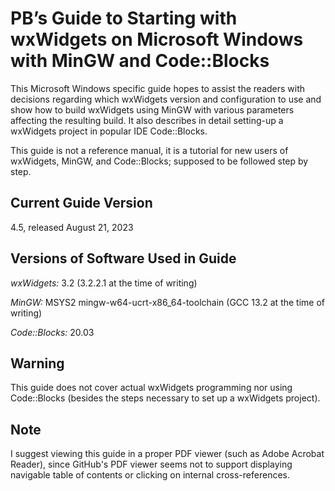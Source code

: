 PB’s Guide to Starting with wxWidgets on Microsoft Windows with MinGW and Code::Blocks
===============

This Microsoft Windows specific guide hopes to assist the readers
with decisions regarding which wxWidgets version and configuration
to use and show how to build wxWidgets using MinGW with various 
parameters affecting the resulting build. It also describes in 
detail setting-up a wxWidgets project in popular IDE Code::Blocks.

This guide is not a reference manual, it is a tutorial for new users 
of wxWidgets, MinGW, and Code::Blocks; supposed to be followed step by step.

Current Guide Version
---------------
4.5, released August 21, 2023


Versions of Software Used in Guide
---------------
*wxWidgets:* 3.2 (3.2.2.1 at the time of writing)

*MinGW:* MSYS2 mingw-w64-ucrt-x86_64-toolchain (GCC 13.2 at the time of writing)

*Code::Blocks:* 20.03


Warning
---------------
This guide does not cover actual wxWidgets programming nor using Code::Blocks 
(besides the steps necessary to set up a wxWidgets project).

Note
---------------
I suggest viewing this guide in a proper PDF viewer (such as Adobe Acrobat Reader),
since GitHub's PDF viewer seems not to support displaying navigable
table of contents or clicking on internal cross-references.